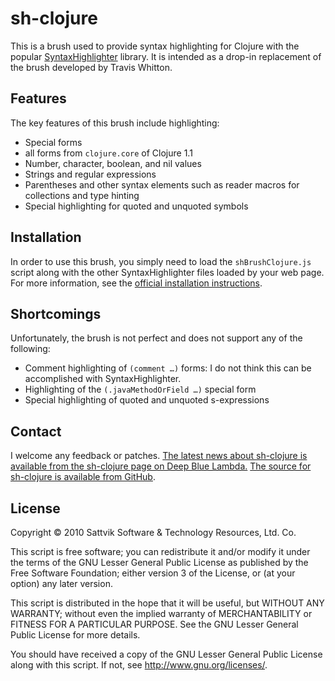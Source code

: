 sh-clojure
==========

This is a brush used to provide syntax highlighting for Clojure with the
popular [SyntaxHighlighter][sh] library.  It is intended as a drop-in
replacement of the brush developed by Travis Whitton.

  [sh]: http://alexgorbatchev.com/wiki/SyntaxHighlighter


Features
--------

The key features of this brush include highlighting:

* Special forms 
* all forms from `clojure.core` of Clojure 1.1
* Number, character, boolean, and nil values
* Strings and regular expressions
* Parentheses and other syntax elements such as reader macros for collections
  and type hinting
* Special highlighting for quoted and unquoted symbols


Installation
------------

In order to use this brush, you simply need to load the `shBrushClojure.js`
script along with the other SyntaxHighlighter files loaded by your web page.
For more information, see the [official installation instructions][sh-install].

  [sh-install]: http://alexgorbatchev.com/wiki/SyntaxHighlighter:Usage


Shortcomings
------------

Unfortunately, the brush is not perfect and does not support any of the following:

* Comment highlighting of `(comment …)` forms: I do not think this can be
  accomplished with SyntaxHighlighter.
* Highlighting of the `(.javaMethodOrField …)` special form
* Special highlighting of quoted and unquoted s-expressions


Contact
-------

I welcome any feedback or patches.  [The latest news about sh-clojure is
available from the sh-clojure page on Deep Blue Lambda.][blog-page]  [The
source for sh-clojure is available from GitHub][github].

  [blog-page]: http://www.deepbluelambda.org/programs/sh-clojure
  [github]: http://sattvik.github.com/sh-clojure

License
-------

Copyright © 2010 Sattvik Software &amp; Technology Resources, Ltd. Co.

This script is free software; you can redistribute it and/or modify it under
the terms of the GNU Lesser General Public License as published by the Free
Software Foundation; either version 3 of the License, or (at your option) any
later version.

This script is distributed in the hope that it will be useful, but WITHOUT ANY
WARRANTY; without even the implied warranty of MERCHANTABILITY or FITNESS FOR A
PARTICULAR PURPOSE.  See the GNU Lesser General Public License for more
details.

You should have received a copy of the GNU Lesser General Public License along
with this script.  If not, see <http://www.gnu.org/licenses/>.
